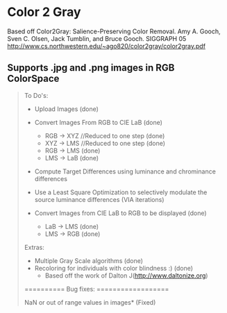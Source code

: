 # Color 2 Gray
  
  Based off Color2Gray: Salience-Preserving Color Removal. Amy A. Gooch, Sven C. Olsen, Jack Tumblin, and Bruce Gooch. SIGGRAPH 05
  http://www.cs.northwestern.edu/~ago820/color2gray/color2gray.pdf
 
##	Supports .jpg and .png images in RGB ColorSpace

> To Do's:
>  - Upload Images (done)
>  - Convert Images From RGB to CIE LaB (done)
>    - RGB -> XYZ //Reduced to one step (done)
>    - XYZ -> LMS //Reduced to one step (done)
>    - RGB -> LMS (done)
>    - LMS -> LaB (done)
>    
>  - Compute Target Differences using luminance and chrominance differences
>  
>  - Use a Least Square Optimization to selectively modulate the source luminance differences (VIA iterations)
> 
>  - Convert Images from CIE LaB to RGB to be displayed (done)
>    - LaB -> LMS (done)
>    - LMS -> RGB (done)
> 
> Extras:
>  - Multiple Gray Scale algorithms (done)
>  - Recoloring for individuals with color blindness :) (done)
>    - Based off the work of Dalton J(http://www.daltonize.org)
>    
> ========== Bug fixes: ==================
>
>  NaN or out of range values in images* (Fixed)